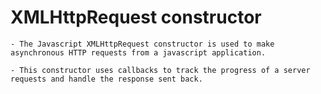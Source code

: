 # XMLHttpRequest constructor

    - The Javascript XMLHttpRequest constructor is used to make asynchronous HTTP requests from a javascript application.
    
    - This constructor uses callbacks to track the progress of a server requests and handle the response sent back.